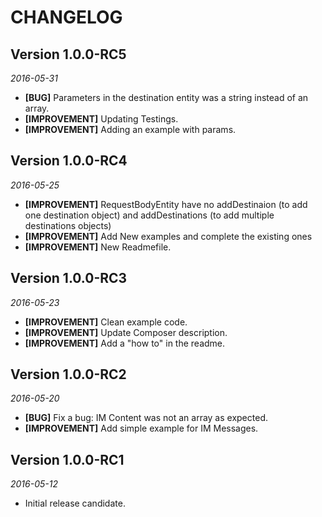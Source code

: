 CHANGELOG
=========

## Version 1.0.0-RC5
_2016-05-31_
- **[BUG]** Parameters in the destination entity was a string instead of an array.
- **[IMPROVEMENT]** Updating Testings.
- **[IMPROVEMENT]** Adding an example with params.

## Version 1.0.0-RC4
_2016-05-25_
- **[IMPROVEMENT]** RequestBodyEntity have no addDestinaion (to add one destination object) and addDestinations (to add multiple destinations objects)
- **[IMPROVEMENT]** Add New examples and complete the existing ones
- **[IMPROVEMENT]** New Readmefile.


## Version 1.0.0-RC3
_2016-05-23_
- **[IMPROVEMENT]** Clean example code.
- **[IMPROVEMENT]** Update Composer description.
- **[IMPROVEMENT]** Add a "how to" in the readme.

## Version 1.0.0-RC2
_2016-05-20_
- **[BUG]** Fix a bug: IM Content was not an array as expected.
- **[IMPROVEMENT]** Add simple example for IM Messages.

## Version 1.0.0-RC1
_2016-05-12_
- Initial release candidate.
